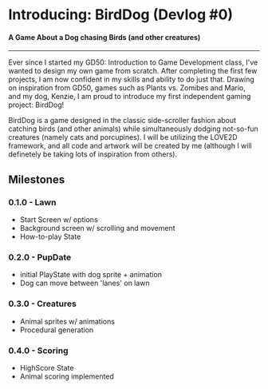 # Introducing: BirdDog (Devlog #0)
#### A Game About a Dog chasing Birds (and other creatures)
---
Ever since I started my GD50: Introduction to Game Development class, I've wanted to design my own game from scratch. After completing the first few projects, I am now confident in my skills and ability to do just that. Drawing on inspiration from GD50, games such as Plants vs. Zomibes and Mario, and my dog, Kenzie, I am proud to introduce my first independent gaming project: BirdDog!

BirdDog is a game designed in the classic side-scroller fashion about catching birds (and other animals) while simultaneously dodging not-so-fun creatures (namely cats and porcupines). I will be utilizing the LOVE2D framework, and all code and artwork will be created by me (although I will definetely be taking lots of inspiration from others).

## Milestones

### 0.1.0 - Lawn
* Start Screen w/ options
* Background screen w/ scrolling and movement
* How-to-play State

### 0.2.0 - PupDate
* initial PlayState with dog sprite + animation
* Dog can move between 'lanes' on lawn

### 0.3.0 - Creatures
* Animal sprites w/ animations
* Procedural generation

### 0.4.0 - Scoring
* HighScore State
* Animal scoring implemented
